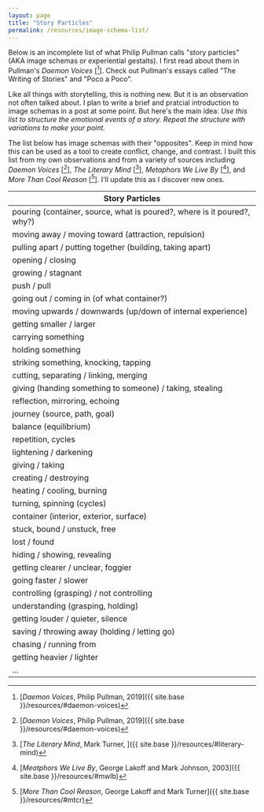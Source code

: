 ```yaml
---
layout: page
title: "Story Particles"
permalink: /resources/image-schema-list/
---
```


Below is an incomplete list of what Philip Pullman calls "story particles" (AKA image schemas or experiential gestalts). I first read about them in Pullman's *Daemon Voices* [[^daemon]]. Check out Pullman's essays called "The Writing of Stories" and "Poco a Poco".

Like all things with storytelling, this is nothing new. But it is an observation not often talked about. I plan to write a brief and pratcial introduction to image schemas in a post at some point. But here's the main idea: *Use this list to structure the emotional events of a story. Repeat the structure with variations to make your point.*

The list below has image schemas with their "opposites". Keep in mind how this can be used as a tool to create conflict, change, and contrast. I built this list from my own observations and from a variety of sources including *Daemon Voices* [[^daemon]], *The Literary Mind* [[^LM]], *Metaphors We Live By* [[^MWLB]], and *More Than Cool Reason* [[^MTCR]]. I'll update this as I discover new ones.

[^daemon]: [*Daemon Voices*, Philip Pullman, 2019]({{ site.base }}/resources/#daemon-voices)
[^MWLB]: [*Meatphors We Live By*, George Lakoff and Mark Johnson, 2003]({{ site.base }}/resources/#mwlb)
[^LM]: [*The Literary Mind*, Mark Turner, ]({{ site.base }}/resources/#literary-mind)
[^MTCR]: [*More Than Cool Reason*, George Lakoff and Mark Turner]({{ site.base }}/resources/#mtcr)

<div class="fancy-table-wrap">
<table id="table-resources" class="fancy-table">
<thead>
  <tr>
    <th class="fancy-table-header">Story Particles</th>
  </tr>
</thead>
<tbody>

  <tr>
    <td class="fancy-table-body"> pouring (container, source, what is poured?, where is it poured?, why?) </td>
  </tr>

  <tr>
    <td class="fancy-table-body"> moving away / moving toward (attraction, repulsion) </td>
  </tr>

  <tr>
    <td class="fancy-table-body"> pulling apart / putting together (building, taking apart) </td>
  </tr>

  <tr>
    <td class="fancy-table-body"> opening / closing </td>
  </tr>

  <tr>
    <td class="fancy-table-body"> growing / stagnant </td>
  </tr>

  <tr>
    <td class="fancy-table-body"> push / pull </td>
  </tr>

  <tr>
    <td class="fancy-table-body"> going out / coming in (of what container?) </td>
  </tr>

  <tr>
    <td class="fancy-table-body"> moving upwards / downwards (up/down of internal experience) </td>
  </tr>

  <tr>
    <td class="fancy-table-body"> getting smaller / larger </td>
  </tr>

  <tr>
    <td class="fancy-table-body"> carrying something </td>
  </tr>

  <tr>
    <td class="fancy-table-body"> holding something </td>
  </tr>

  <tr>
    <td class="fancy-table-body"> striking something, knocking, tapping </td>
  </tr>

  <tr>
    <td class="fancy-table-body"> cutting, separating / linking, merging </td>
  </tr>

  <tr>
    <td class="fancy-table-body"> giving (handing something to someone) / taking, stealing </td>
  </tr>

  <tr>
    <td class="fancy-table-body"> reflection, mirroring, echoing </td>
  </tr>

  <tr>
    <td class="fancy-table-body"> journey (source, path, goal) </td>
  </tr>

  <tr>
    <td class="fancy-table-body"> balance (equilibrium) </td>
  </tr>

  <tr>
    <td class="fancy-table-body"> repetition, cycles </td>
  </tr>

  <tr>
    <td class="fancy-table-body"> lightening / darkening </td>
  </tr>

  <tr>
    <td class="fancy-table-body"> giving / taking </td>
  </tr>

  <tr>
    <td class="fancy-table-body"> creating / destroying </td>
  </tr>

  <tr>
    <td class="fancy-table-body"> heating / cooling, burning </td>
  </tr>

  <tr>
    <td class="fancy-table-body"> turning, spinning (cycles) </td>
  </tr>

  <tr>
    <td class="fancy-table-body"> container (interior, exterior, surface) </td>
  </tr>

  <tr>
    <td class="fancy-table-body"> stuck, bound / unstuck, free </td>
  </tr>

  <tr>
    <td class="fancy-table-body"> lost / found </td>
  </tr>

  <tr>
    <td class="fancy-table-body"> hiding / showing, revealing </td>
  </tr>

  <tr>
    <td class="fancy-table-body"> getting clearer / unclear, foggier </td>
  </tr>

  <tr>
    <td class="fancy-table-body"> going faster / slower </td>
  </tr>

  <tr>
    <td class="fancy-table-body"> controlling (grasping) / not controlling </td>
  </tr>

  <tr>
    <td class="fancy-table-body"> understanding (grasping, holding) </td>
  </tr>

  <tr>
    <td class="fancy-table-body"> getting louder / quieter, silence </td>
  </tr>

  <tr>
    <td class="fancy-table-body"> saving / throwing away (holding / letting go) </td>
  </tr>

  <tr>
    <td class="fancy-table-body"> chasing / running from </td>
  </tr>

  <tr>
    <td class="fancy-table-body"> getting heavier / lighter </td>
  </tr>

  <tr>
    <td class="fancy-table-body"> ... </td>
  </tr>

</tbody>
</table>
</div>

<!-- Table sort function from https://www.tablesgenerator.com/html_tables#  -->
<script charset="utf-8">
var FancyTableSort=window.FancyTableSort||function(n){"use strict";function r(n){return n?n.length:0}function t(n,t,e,o=0){for(e=r(n);o<e;++o)t(n[o],o)}function e(n){return n.split("").reverse().join("")}function o(n){var e=n[0];return t(n,function(n){for(;!n.startsWith(e);)e=e.substring(0,r(e)-1)}),r(e)}function u(n,r,e=[]){return t(n,function(n){r(n)&&e.push(n)}),e}var a=parseFloat;function i(n,r){return function(t){var e="";return t.replace(n,function(n,t,o){return e=t.replace(r,"")+"."+(o||"").substring(1)}),a(e)}}var s=i(/^(?:\s*)([+-]?(?:\d+)(?:,\d{3})*)(\.\d*)?$/g,/,/g),c=i(/^(?:\s*)([+-]?(?:\d+)(?:\.\d{3})*)(,\d*)?$/g,/\./g);function f(n){var t=a(n);return!isNaN(t)&&r(""+t)+1>=r(n)?t:NaN}function d(n){var e=[],o=n;return t([f,s,c],function(u){var a=[],i=[];t(n,function(n,r){r=u(n),a.push(r),r||i.push(n)}),r(i)<r(o)&&(o=i,e=a)}),r(u(o,function(n){return n==o[0]}))==r(o)?e:[]}function v(n){if("TABLE"==n.nodeName){for(var a=function(r){var e,o,u=[],a=[];return function n(r,e){e(r),t(r.childNodes,function(r){n(r,e)})}(n,function(n){"TR"==(o=n.nodeName)?(e=[],u.push(e),a.push(n)):"TD"!=o&&"TH"!=o||e.push(n)}),[u,a]}(),i=a[0],s=a[1],c=r(i),f=c>1&&r(i[0])<r(i[1])?1:0,v=f+1,p=i[f],h=r(p),l=[],g=[],N=[],m=v;m<c;++m){for(var T=0;T<h;++T){r(g)<h&&g.push([]);var C=i[m][T],L=C.textContent||C.innerText||"";g[T].push(L.trim())}N.push(m-v)}t(p,function(n,t){l[t]=0;var a=n.classList;a.add("fancy-table-sort-header"),n.addEventListener("click",function(){var n=l[t];!function(){for(var n=0;n<h;++n){var r=p[n].classList;r.remove("fancy-table-sort-asc"),r.remove("fancy-table-sort-desc"),l[n]=0}}(),(n=1==n?-1:+!n)&&a.add(n>0?"fancy-table-sort-asc":"fancy-table-sort-desc"),l[t]=n;var i,f=g[t],m=function(r,t){return n*f[r].localeCompare(f[t])||n*(r-t)},T=function(n){var t=d(n);if(!r(t)){var u=o(n),a=o(n.map(e));t=d(n.map(function(n){return n.substring(u,r(n)-a)}))}return t}(f);(r(T)||r(T=r(u(i=f.map(Date.parse),isNaN))?[]:i))&&(m=function(r,t){var e=T[r],o=T[t],u=isNaN(e),a=isNaN(o);return u&&a?0:u?-n:a?n:e>o?n:e<o?-n:n*(r-t)});var C,L=N.slice();L.sort(m);for(var E=v;E<c;++E)(C=s[E].parentNode).removeChild(s[E]);for(E=v;E<c;++E)C.appendChild(s[v+L[E-v]])})})}}n.addEventListener("DOMContentLoaded",function(){for(var t=n.getElementsByClassName("fancy-table"),e=0;e<r(t);++e)try{v(t[e])}catch(n){}})}(document)
</script>
